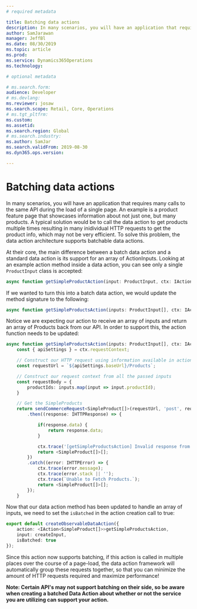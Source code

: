 ```yaml
---
# required metadata

title: Batching data actions
description: In many scenarios, you will have an application that requires a lot of calls to the same API during the load of a single page. One classic case of this is Products; many pages across an online storefront will showcase information about not just one, but many products.
author: SamJarawan
manager: JeffBl
ms.date: 08/30/2019
ms.topic: article
ms.prod: 
ms.service: Dynamics365Operations
ms.technology: 

# optional metadata

# ms.search.form: 
audience: Developer
# ms.devlang: 
ms.reviewer: josaw
ms.search.scope: Retail, Core, Operations
# ms.tgt_pltfrm: 
ms.custom: 
ms.assetid: 
ms.search.region: Global
# ms.search.industry: 
ms.author: SamJar
ms.search.validFrom: 2019-08-30
ms.dyn365.ops.version: 

---
```

# Batching data actions

In many scenarios, you will have an application that requires many calls to the same API during the load of a single page. An example is a product feature page that showcases information about not just one, but many products. A typical solution would be to call the data action to get products multiple times resulting in many inidividual HTTP requests to get the product info, which may not be very efficient. To solve this problem, the data action architecture supports batchable data actions.

At their core, the main difference between a batch data action and a standard data action is its support for an array of ActionInputs. Looking at an example action method inside a data action, you can see only a single `ProductInput` class is accepted:

```typescript
async function getSimpleProductAction(input: ProductInput, ctx: IActionContext): Promise<SimpleProduct>
```

If we wanted to turn this into a batch data action, we would update the method signature to the following:

```typescript
async function getSimpleProductsAction(inputs: ProductInput[], ctx: IActionContext): Promise<SimpleProduct[]>
```

Notice we are expecting our action to receive an array of inputs and return an array of Products back from our API. In order to support this, the action function needs to be updated:

```typescript
async function getSimpleProductsAction(inputs: ProductInput[], ctx: IActionContext): Promise<SimpleProduct[]> {
    const { apiSettings } = ctx.requestContext;

    // Construct our HTTP request using information available in actionContext (ctx), and our Action Input (input)
    const requestUrl = `${apiSettings.baseUrl}/Products`;

    // Construct our request context from all the passed inputs
    const requestBody = {
        productIds: inputs.map(input => input.productId);
    }

    // Get the SimpleProducts
    return sendCommerceRequest<SimpleProduct[]>(requestUrl, 'post', requestBody})
        .then((response: IHTTPResponse) => {

            if(response.data) {
                return response.data;
            }

            ctx.trace('[getSimpleProductsAction] Invalid response from server');
            return <SimpleProduct[]>[];
        })
        .catch((error: IHTTPError) => {
            ctx.trace(error.message);
            ctx.trace(error.stack || '');
            ctx.trace(`Unable to Fetch Products.`);
            return <SimpleProduct[]>[];
        });
    }
```

Now that our data action method has been updated to handle an array of inputs, we need to set the `isBatched` in the action creation call to true:

```typescript
export default createObservableDataAction({
    action: <IAction<SimpleProduct[]>>getSimpleProductsAction,
    input: createInput,
    isBatched: true
});
```

Since this action now supports batching, if this action is called in multiple places over the course of a page-load, the data action framework will automatically group these requests together, so that you can minimize the amount of HTTP requests required and maximize performance!

**Note: Certain API's may not support batching on their side, so be aware when creating a batched Data Action about whether or not the service you are utilizing can support your action.**
